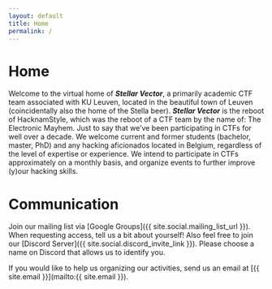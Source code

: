 ```yaml
---
layout: default
title: Home
permalink: /
---
```


# Home

Welcome to the virtual home of ***Stellar Vector***, a primarily academic CTF team associated with KU Leuven, located in the beautiful town of Leuven (coincidentally also the home of the Stella beer).
***Stellar Vector*** is the reboot of HacknamStyle, which was the reboot of a CTF team by the name of: The Electronic Mayhem.
Just to say that we’ve been participating in CTFs for well over a decade.
We welcome current and former students (bachelor, master, PhD) and any hacking aficionados located in Belgium, regardless of the level of expertise or experience.
We intend to participate in CTFs approximately on a monthly basis, and organize events to further improve (y)our hacking skills.

# Communication

Join our mailing list via [Google Groups]({{ site.social.mailing_list_url }}). When requesting access, tell us a bit about yourself!
Also feel free to join our [Discord Server]({{ site.social.discord_invite_link }}). Please choose a name on Discord that allows us to identify you.

If you would like to help us organizing our activities, send us an email at [{{ site.email }}](mailto:{{ site.email }}).
